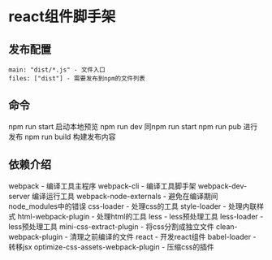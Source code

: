 # react组件脚手架

## 发布配置

```
main: "dist/*.js" - 文件入口
files: ["dist"] - 需要发布到npm的文件列表
```

## 命令

npm run start 启动本地预览
npm run dev 同npm run start
npm run pub 进行发布
npm run build 构建发布内容

## 依赖介绍

webpack - 编译工具主程序
webpack-cli - 编译工具脚手架
webpack-dev-server 编译运行工具
webpack-node-externals - 避免在编译期间node_modules中的错误
css-loader - 处理css的工具
style-loader - 处理内联样式
html-webpack-plugin - 处理html的工具
less - less预处理工具
less-loader - less预处理工具
mini-css-extract-plugin - 将css分割成独立文件
clean-webpack-plugin - 清理之前编译的文件
react - 开发react组件
babel-loader - 转移jsx
optimize-css-assets-webpack-plugin - 压缩css的插件